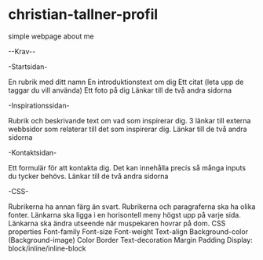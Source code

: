 # christian-tallner-profil
simple webpage about me

--Krav--


-Startsidan-

En rubrik med ditt namn
En introduktionstext om dig
Ett citat (leta upp de taggar du vill använda)
Ett foto på dig
Länkar till de två andra sidorna


-Inspirationssidan-

Rubrik och beskrivande text om vad som inspirerar dig.
3 länkar till externa webbsidor som relaterar till det som inspirerar dig. 
Länkar till de två andra sidorna


-Kontaktsidan-

Ett formulär för att kontakta dig. Det kan innehålla precis så många inputs du tycker behövs. 
Länkar till de två andra sidorna


-CSS-

Rubrikerna ha annan färg än svart.
Rubrikerna och paragraferna ska ha olika fonter. 
Länkarna ska ligga i en horisontell meny högst upp på varje sida.
Länkarna ska ändra utseende när muspekaren hovrar på dom. 
CSS properties
Font-family
Font-size
Font-weight
Text-align 
Background-color
(Background-image)
Color
Border
Text-decoration 
Margin
Padding
Display: block/inline/inline-block 

